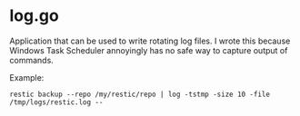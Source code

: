 # log.go

Application that can be used to write rotating log files. I wrote this because Windows Task Scheduler annoyingly has no safe way to capture output of commands.

Example:

```
restic backup --repo /my/restic/repo | log -tstmp -size 10 -file /tmp/logs/restic.log --
```
